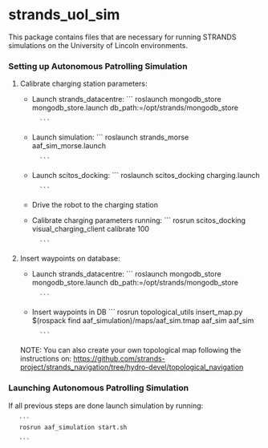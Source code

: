 strands_uol_sim
===============

This package contains files that are necessary for running STRANDS simulations on the University of Lincoln environments.


### Setting up Autonomous Patrolling Simulation

1. Calibrate charging station parameters:
   * Launch strands_datacentre:
           ```
           roslaunch mongodb_store mongodb_store.launch db_path:=/opt/strands/mongodb_store
           
           ```
   * Launch simulation:
           ```
           roslaunch strands_morse aaf_sim_morse.launch
           
           ```
   * Launch scitos_docking:
           ```
           roslaunch scitos_docking charging.launch
           
           ```
   * Drive the robot to the charging station
   * Calibrate charging parameters running:
           ```
           rosrun scitos_docking visual_charging_client calibrate 100
           
           ```
2. Insert waypoints on database:
   * Launch strands_datacentre:
           ```
           roslaunch mongodb_store mongodb_store.launch db_path:=/opt/strands/mongodb_store
           
           ```
   * Insert waypoints in DB
           ```
            rosrun topological_utils insert_map.py $(rospack find aaf_simulation)/maps/aaf_sim.tmap aaf_sim aaf_sim
            
           ```
   NOTE: You can also create your own topological map following the instructions on: https://github.com/strands-project/strands_navigation/tree/hydro-devel/topological_navigation

### Launching Autonomous Patrolling Simulation

If all previous steps are done launch simulation by running:

       ```
       rosrun aaf_simulation start.sh
   
       ```
